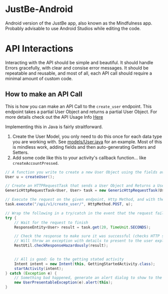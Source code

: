 # JustBe-Android
Android version of the JustBe app, also known as the Mindfulness app. 
Probably advisable to use Android Studios while editing the code.


# API Interactions

Interacting with the API should be simple and beautiful. It should handle Errors gracefully, with clear and consise error messages.  It should be repeatable and reusable, and most of all, each API call should require a minimal amount of custom code.

## How to make an API Call

This is how you can make an API Call to the `create_user` endpoint. This endpoint takes a partial User Object and 
returns a partial User Object.  For more details check out the API Usage Info [Here]( https://github.com/justbeneu/JustBe-Django/blob/master/apiusage.txt#L46-L110)

Implementing this in Java is fairly straitforward.

1. Create the User Model, you only need to do this once for each data type you are working with.  See [models/User.java](https://github.com/justbeneu/JustBe-Android/blob/master/app/src/main/java/justbe/mindfulnessapp/models/User.java) for an example.  Most of this is mindless work, adding fields and then auto-generating Getters and Setters.
2. Add some code like this to your activity's callback function... like `createAccountPressed`.
```java
// A function you write to create a new User Object using the fields available on the Activitiy View
User u = createUser();

// Create an HTTPRequestTask that sends a User Object and Returns a User Object
GenericHttpRequestTask<User, User> task = new GenericHttpRequestTask(User.class, User.class);

// Execute the request on the given endpoint, Http Method, and with the User object u as the request body.
task.execute("/api/v1/create_user/", HttpMethod.POST, u);

// Wrap the following in a try/catch in the event that the request fails for some reason.
try {
    // Wait for the request to finish
    ResponseEntity<User> result = task.get(20, TimeUnit.SECONDS);

    // Check the response to make sure it was successful (checks HTTP status and body for errors)
    // Will throw an exception with details to present to the user explaining the problem
    RestUtil.checkResponseHazardously(result);

     
    // All is good: Go to the getting stated activity
    Intent intent = new Intent(this, GettingStartedActivity.class);
    startActivity(intent);
} catch (Exception e) {
    // Something bad happened, generate an alert dialog to show to the user
    new UserPresentableException(e).alert(this);
}
